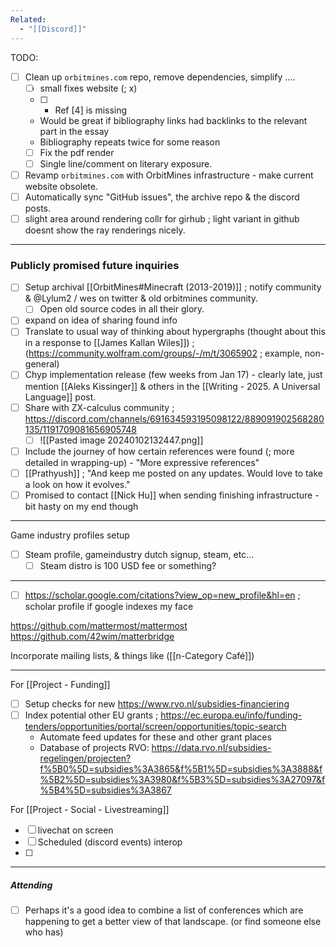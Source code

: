 ```yaml
---
Related:
  - "[[Discord]]"
---
```

TODO:
- [ ] Clean up `orbitmines.com` repo, remove dependencies, simplify ....
	- [ ] small fixes website (; x)
	- [ ] * Ref [4] is missing 
	* Would be great if bibliography links had backlinks to the relevant part in the essay 
	* Bibliography repeats twice for some reason
	- [ ] Fix the pdf render
	- [ ] Single line/comment on literary exposure.	
- [ ] Revamp `orbitmines.com` with OrbitMines infrastructure - make current website obsolete.
- [ ] Automatically sync "GitHub issues", the archive repo & the discord posts.
- [ ] slight area around rendering collr for girhub ; light variant in github doesnt show the ray renderings nicely.

---

### Publicly promised future inquiries  
- [ ] Setup archival [[OrbitMines#Minecraft (2013-2019)]] ; notify community & @Lylum2 / wes on twitter & old orbitmines community.  
  - [ ] Open old source codes in all their glory.  
- [ ] expand on idea of sharing found info
- [ ] Translate to usual way of thinking about hypergraphs (thought about this in a response to [[James Kallan Wiles]]) ; (https://community.wolfram.com/groups/-/m/t/3065902 ; example, non-general)
- [ ] Chyp implementation release (few weeks from Jan 17) - clearly late, just mention [[Aleks Kissinger]] & others in the [[Writing - 2025. A Universal Language]] post.
- [ ] Share with ZX-calculus community ; https://discord.com/channels/691634593195098122/889091902568280135/1191709081656905748
	- [ ] ![[Pasted image 20240102132447.png]]
- [ ] Include the journey of how certain references were found (; more detailed in wrapping-up)  - "More expressive references"
- [ ] [[Prathyush]] ; "And keep me posted on any updates. Would love to take a look on how it evolves."
- [ ] Promised to contact [[Nick Hu]] when sending finishing infrastructure - bit hasty on my end though

---

Game industry profiles setup
- [ ] Steam profile, gameindustry dutch signup, steam, etc...
	- [ ] Steam distro is 100 USD fee or something?

---

- [ ] https://scholar.google.com/citations?view_op=new_profile&hl=en  ; scholar profile if google indexes my face

https://github.com/mattermost/mattermost
https://github.com/42wim/matterbridge

Incorporate mailing lists, & things like ([[n-Category Café]])

---
For [[Project - Funding]]
- [ ] Setup checks for new https://www.rvo.nl/subsidies-financiering  
- [ ] Index potential other EU grants ; https://ec.europa.eu/info/funding-tenders/opportunities/portal/screen/opportunities/topic-search  
  - Automate feed updates for these and other grant places
  - Database of projects RVO: https://data.rvo.nl/subsidies-regelingen/projecten?f%5B0%5D=subsidies%3A3865&f%5B1%5D=subsidies%3A3888&f%5B2%5D=subsidies%3A3980&f%5B3%5D=subsidies%3A27097&f%5B4%5D=subsidies%3A3867  

For [[Project - Social - Livestreaming]]
- [ ] livechat on screen
- [ ] Scheduled (discord events) interop
- [ ] 

---

##### Attending  
- [ ] Perhaps it's a good idea to combine a list of conferences which are happening to get a better view of that landscape. (or find someone else who has)  

